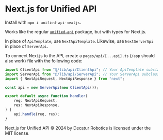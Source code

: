 # Next.js for Unified API

Install with `npm i unified-api-nextjs`.

Works like the regular [`unified-api`](https://www.npmjs.com/package/unified-api) package, but with types for Next.js.

In place of `ApiTemplate`, use `NextApiTemplate`. Likewise, use `NextServerApi` in place of `ServerApi`.

To connect Next.js to the API, create a `pages/api/[...api].ts` (`/app` should also work) file with the following code:

```typescript
import ClientApi from "@/lib/api/ClientApi"; // Your ApiTemplate subclass
import ServerApi from "@/lib/api/ServerApi"; // Your ServerApi subclass
import { NextApiRequest, NextApiResponse } from "next";

const api = new ServerApi(new ClientApi());

export default async function handler(
	req: NextApiRequest,
	res: NextApiResponse,
) {
	api.handle(req, res);
}
```

Next.js for Unified API © 2024 by Decatur Robotics is licensed under the MIT license.
